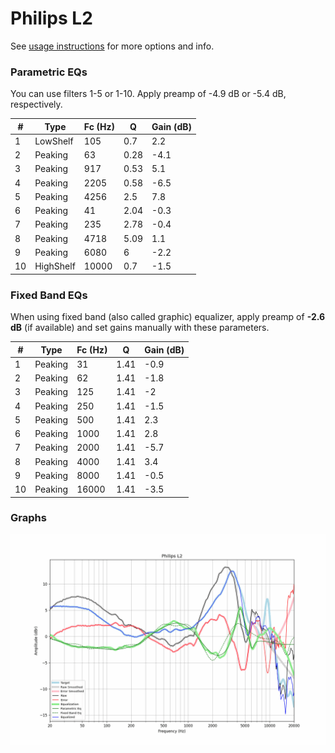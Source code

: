 # Philips L2
See [usage instructions](https://github.com/jaakkopasanen/AutoEq#usage) for more options and info.

### Parametric EQs
You can use filters 1-5 or 1-10. Apply preamp of -4.9 dB or -5.4 dB, respectively.

|   # | Type      |   Fc (Hz) |    Q |   Gain (dB) |
|-----|-----------|-----------|------|-------------|
|   1 | LowShelf  |       105 | 0.7  |         2.2 |
|   2 | Peaking   |        63 | 0.28 |        -4.1 |
|   3 | Peaking   |       917 | 0.53 |         5.1 |
|   4 | Peaking   |      2205 | 0.58 |        -6.5 |
|   5 | Peaking   |      4256 | 2.5  |         7.8 |
|   6 | Peaking   |        41 | 2.04 |        -0.3 |
|   7 | Peaking   |       235 | 2.78 |        -0.4 |
|   8 | Peaking   |      4718 | 5.09 |         1.1 |
|   9 | Peaking   |      6080 | 6    |        -2.2 |
|  10 | HighShelf |     10000 | 0.7  |        -1.5 |

### Fixed Band EQs
When using fixed band (also called graphic) equalizer, apply preamp of **-2.6 dB** (if available) and set gains manually with these parameters.

|   # | Type    |   Fc (Hz) |    Q |   Gain (dB) |
|-----|---------|-----------|------|-------------|
|   1 | Peaking |        31 | 1.41 |        -0.9 |
|   2 | Peaking |        62 | 1.41 |        -1.8 |
|   3 | Peaking |       125 | 1.41 |        -2   |
|   4 | Peaking |       250 | 1.41 |        -1.5 |
|   5 | Peaking |       500 | 1.41 |         2.3 |
|   6 | Peaking |      1000 | 1.41 |         2.8 |
|   7 | Peaking |      2000 | 1.41 |        -5.7 |
|   8 | Peaking |      4000 | 1.41 |         3.4 |
|   9 | Peaking |      8000 | 1.41 |        -0.5 |
|  10 | Peaking |     16000 | 1.41 |        -3.5 |

### Graphs
![](./Philips%20L2.png)

